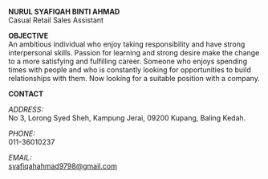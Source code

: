 **NURUL SYAFIQAH BINTI AHMAD**  
Casual Retail Sales Assistant  

**OBJECTIVE**  
An ambitious individual who enjoy taking responsibility and have strong interpersonal skills. Passion for learning and strong desire make the change to a more satisfying and fulfilling career. Someone who enjoys spending times with people and who is constantly looking for opportunities to build relationships with them. Now looking for a suitable position with a company.  

**CONTACT**  

*ADDRESS:*  
No 3, Lorong Syed Sheh, Kampung Jerai, 09200 Kupang, Baling Kedah.  

*PHONE:*  
011-36010237  

*EMAIL:*  
syafiqahahmad9798@gmail.com

